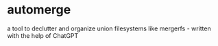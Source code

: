 # automerge
a tool to declutter and organize union filesystems like mergerfs - written with the help of ChatGPT
